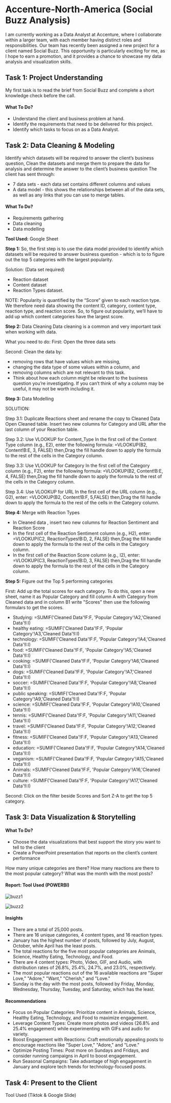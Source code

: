 # Accenture-North-America (Social Buzz Analysis)
I am currently working as a Data Analyst at Accenture, where I collaborate within a larger team, with each member having distinct roles and responsibilities. Our team has recently been assigned a new project for a client named Social Buzz. This opportunity is particularly exciting for me, as I hope to earn a promotion, and it provides a chance to showcase my data analysis and visualization skills.

## Task 1: Project Understanding
My first task is to read the brief from Social Buzz and complete a short knowledge check before the call. 

####  What To Do?
- Understand the client and business problem at hand.
- Identify the requirements that need to be delivered for this project.
- Identify which tasks to focus on as a Data Analyst.


## Task 2: Data Cleaning & Modeling
Identify which datasets will be required to answer the client’s business question, Clean the datasets and merge them to prepare the data for analysis and determine the answer to the client’s business question
The client has sent through:
- 7 data sets - each data set contains different columns and values
- A data model - this shows the relationships between all of the data sets, as well as any links that you can use to merge tables.

 ####  What To Do?
- Requirements gathering
- Data cleaning
- Data modelling

**Tool Used:** Google Sheet

**Step 1:** So, the first step is to use the  data model provided to identify which datasets will be required to answer business question - which is to to figure out the top 5 categories with the largest popularity.

Solution: (Data set required)
- Reaction dataset
- Content dataset
- Reaction Types dataset.

NOTE: Popularity is quantified by the “Score” given to each reaction type. We therefore need data showing the content ID, category, content type, reaction type, and reaction score. So, to figure out popularity, we’ll have to add up which content categories have the largest score.

**Step 2:** Data Cleaning
Data cleaning is a common and very important task when working with data.

What you need to do:
First: Open the three data sets

Second: Clean the data by:
- removing rows that have values which are missing,
- changing the data type of some values within a column, and
- removing columns which are not relevant to this task.
- Think about how each column might be relevant to the business question you’re investigating. If you can’t think of why a column may be useful, it may not be worth including it.

**Step 3:** Data Modelling

SOLUTION:

Step 3.1: Duplicate Reactions sheet and rename the copy to Cleaned Data
Open Cleaned table.
Insert two new columns for Category and URL after the last column of your Reaction table.

Step 3.2: Use VLOOKUP for Content_Type
In the first cell of the Content Type column (e.g., E2), enter the following formula: =VLOOKUP(B2, Content!B:E, 3, FALSE) then,Drag the fill handle down to apply the formula to the rest of the cells in the Category column.

Step 3.3: Use VLOOKUP for Category
In the first cell of the Category column (e.g., F2), enter the following formula: =VLOOKUP(B2, Content!B:E, 4, FALSE) then,Drag the fill handle down to apply the formula to the rest of the cells in the Category column.

Step 3.4: Use VLOOKUP for URL
In the first cell of the URL column (e.g., G2), enter: =VLOOKUP(B2, Content!B:F, 5,FALSE) then,Drag the fill handle down to apply the formula to the rest of the cells in the Category column.

**Step 4:** Merge with Reaction Types
- In Cleaned data , insert two new columns for Reaction Sentiment and Reaction Score
- In the first cell of the Reaction Sentiment column (e.g., H2), enter: =VLOOKUP(C2, ReactionTypes!B:D, 2, FALSE) then,Drag the fill handle down to apply the formula to the rest of the cells in the Category column.
- In the first cell of the Reaction Score column (e.g., I2), enter: =VLOOKUP(C3, ReactionTypes!B:D, 3, FALSE) then,Drag the fill handle down to apply the formula to the rest of the cells in the Category column.

**Step 5:**  Figure out the Top 5 performing categories

First: Add up the total scores for each category. To do this, open a new sheet, name it as Popular Category and fill column A with Category from Cleaned data and in column B1 write "Scores" then use the following formulars to get the scores.
- Studying: =SUMIF('Cleaned Data'!F:F, 'Popular Category'!A2,'Cleaned Data'!I:I)
- healthy eating: =SUMIF('Cleaned Data'!F:F, 'Popular Category'!A3,'Cleaned Data'!I:I)
- technology: =SUMIF('Cleaned Data'!F:F, 'Popular Category'!A4,'Cleaned Data'!I:I)
- food: =SUMIF('Cleaned Data'!F:F, 'Popular Category'!A5,'Cleaned Data'!I:I)
- cooking: =SUMIF('Cleaned Data'!F:F, 'Popular Category'!A6,'Cleaned Data'!I:I)
- dogs: =SUMIF('Cleaned Data'!F:F, 'Popular Category'!A7,'Cleaned Data'!I:I)
- soccer: =SUMIF('Cleaned Data'!F:F, 'Popular Category'!A8,'Cleaned Data'!I:I)
- public speaking: =SUMIF('Cleaned Data'!F:F, 'Popular Category'!A9,'Cleaned Data'!I:I)
- science: =SUMIF('Cleaned Data'!F:F, 'Popular Category'!A10,'Cleaned Data'!I:I)
- tennis: =SUMIF('Cleaned Data'!F:F, 'Popular Category'!A11,'Cleaned Data'!I:I)
- travel: =SUMIF('Cleaned Data'!F:F, 'Popular Category'!A12,'Cleaned Data'!I:I)
- fitness: =SUMIF('Cleaned Data'!F:F, 'Popular Category'!A13,'Cleaned Data'!I:I)
- education: =SUMIF('Cleaned Data'!F:F, 'Popular Category'!A14,'Cleaned Data'!I:I)
- veganism: =SUMIF('Cleaned Data'!F:F, 'Popular Category'!A15,'Cleaned Data'!I:I)
- Animals: =SUMIF('Cleaned Data'!F:F, 'Popular Category'!A16,'Cleaned Data'!I:I)
- culture: =SUMIF('Cleaned Data'!F:F, 'Popular Category'!A17,'Cleaned Data'!I:I)

Second: Click on the filter beside Scores and Sort Z-A to get the top 5 category.

## Task 3: Data Visualization & Storytelling

####  What To Do?
- Choose the data visualizations that best support the story you want to tell to the client
- Create a PowerPoint presentation that reports on the client’s content performance

How many unique categories are there?
How many reactions are there to the most popular category?
What was the month with the most posts?

####  Report: Tool Used (POWERBI)
![buzz1](https://github.com/user-attachments/assets/9fe87b12-5f9a-4f91-8386-72fce629f38e)

![buzz2](https://github.com/user-attachments/assets/5c046979-efe6-4e61-bad5-597f86a5026c)

####  Insights
- There are a total of 25,000 posts.
- There are 16 unique categories, 4 content types, and 16 reaction types.
- January has the highest number of posts, followed by July, August, October, while April has the least posts.
- The total reactions for the five most popular categories are Animals, Science, Healthy Eating, Technology, and Food.
- There are 4 content types: Photo, Video, GIF, and Audio, with distribution rates of 26.8%, 25.4%, 24.7%, and 23.0%, respectively.
- The most popular reactions out of the 16 available reactions are "Super Love," "Adore," "Want," "Cherish," and "Love."
- Sunday is the day with the most posts, followed by Friday, Monday, Wednesday, Thursday, Tuesday, and Saturday, which has the least.

####  Recommendations
- Focus on Popular Categories: Prioritize content in Animals, Science, Healthy Eating, Technology, and Food to maximize engagement.
- Leverage Content Types: Create more photos and videos (26.8% and 25.4% engagement) while experimenting with GIFs and audio for variety.
- Boost Engagement with Reactions: Craft emotionally appealing posts to encourage reactions like "Super Love," "Adore," and "Love."
- Optimize Posting Times: Post more on Sundays and Fridays, and consider running campaigns in April to boost engagement.
- Run Seasonal Campaigns: Take advantage of high engagement in January and explore tech trends for technology-focused posts.

## Task 4: Present to the Client 
Tool Used (Tiktok & Google Slide)


